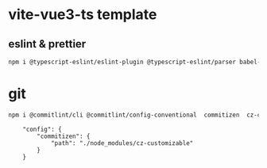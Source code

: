# vite-vue3-ts template

## eslint & prettier

````sh
npm i @typescript-eslint/eslint-plugin @typescript-eslint/parser babel-eslint @vue/eslint-config-prettier @vue/eslint-config-typescript eslint  eslint-config-prettier eslint-plugin-prettier eslint-plugin-vue prettier -D
````

# git

```sh
npm i @commitlint/cli @commitlint/config-conventional  commitizen  cz-conventional-changelog cz-customizable -D
```

```
    "config": {
        "commitizen": {
            "path": "./node_modules/cz-customizable"
        }
    }
```

